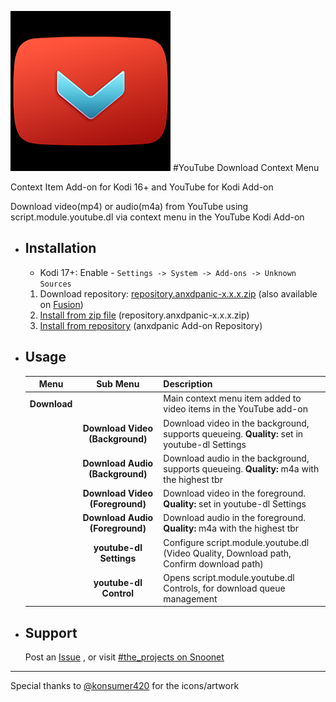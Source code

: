 ![YouTube Download Context Menu](https://raw.githubusercontent.com/anxdpanic/context.youtube.download/master/icon.png)
#YouTube Download Context Menu

Context Item Add-on for Kodi 16+ and YouTube for Kodi Add-on

Download video(mp4) or audio(m4a) from YouTube using script.module.youtube.dl via context menu in the YouTube Kodi Add-on

- Installation
    -
    * Kodi 17+: Enable - `Settings -> System -> Add-ons -> Unknown Sources`
    1. Download repository: [repository.anxdpanic-x.x.x.zip](https://offshoregit.com/anxdpanic/repository/zips/repository.anxdpanic/repository.anxdpanic-0.9.3.zip) (also available on [Fusion](https://www.tvaddons.ag/fusion-installer-kodi/))
    2. [Install from zip file](http://kodi.wiki/view/Add-on_manager#How_to_install_from_a_ZIP_file) (repository.anxdpanic-x.x.x.zip)
    3. [Install from repository](http://kodi.wiki/view/add-on_manager#How_to_install_add-ons_from_a_repository) (anxdpanic Add-on Repository)

- Usage
    -
    | Menu         | Sub Menu     | Description  |
    |:------------:|:------------:|:-------------|
    | **Download**     |              | Main context menu item added to video items in the YouTube add-on |
    |              | **Download Video (Background)** | Download video in the background, supports queueing. **Quality:** set in youtube-dl Settings |
    |              | **Download Audio (Background)** | Download audio in the background, supports queueing. **Quality:** m4a with the highest tbr |
    |              | **Download Video (Foreground)** | Download video in the foreground. **Quality:** set in youtube-dl Settings |
    |              | **Download Audio (Foreground)** | Download audio in the foreground. **Quality:** m4a with the highest tbr |
    |              | **youtube-dl Settings**         | Configure script.module.youtube.dl (Video Quality, Download path, Confirm download path) |
    |              | **youtube-dl Control**          | Opens script.module.youtube.dl Controls, for download queue management |

- Support
    -

    Post an [Issue](https://github.com/anxdpanic/context.youtube.download/issues) , or visit [#the_projects on Snoonet](https://kiwiirc.com/client/irc.snoonet.org/The_Projects)

---

Special thanks to [@konsumer420](https://twitter.com/konsumer420) for the icons/artwork

